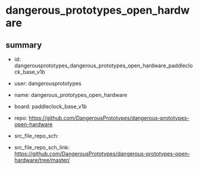 # dangerous_prototypes_open_hardware
 
## summary 
* id: dangerousprototypes_dangerous_prototypes_open_hardware_paddleclock_base_v1b
* user: dangerousprototypes
* name: dangerous_prototypes_open_hardware
* board: paddleclock_base_v1b
* repo: https://github.com/DangerousPrototypes/dangerous-prototypes-open-hardware



* src_file_repo_sch: 
* src_file_repo_sch_link: https://github.com/DangerousPrototypes/dangerous-prototypes-open-hardware/tree/master/







